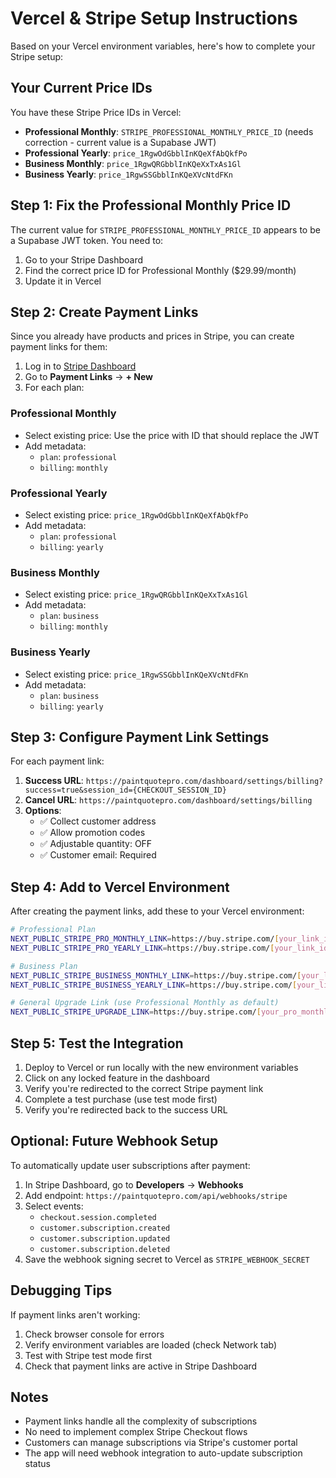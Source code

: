 # Vercel & Stripe Setup Instructions

Based on your Vercel environment variables, here's how to complete your Stripe setup:

## Your Current Price IDs

You have these Stripe Price IDs in Vercel:
- **Professional Monthly**: `STRIPE_PROFESSIONAL_MONTHLY_PRICE_ID` (needs correction - current value is a Supabase JWT)
- **Professional Yearly**: `price_1RgwOdGbblInKQeXfAbQkfPo`
- **Business Monthly**: `price_1RgwQRGbblInKQeXxTxAs1Gl`
- **Business Yearly**: `price_1RgwSSGbblInKQeXVcNtdFKn`

## Step 1: Fix the Professional Monthly Price ID

The current value for `STRIPE_PROFESSIONAL_MONTHLY_PRICE_ID` appears to be a Supabase JWT token. You need to:
1. Go to your Stripe Dashboard
2. Find the correct price ID for Professional Monthly ($29.99/month)
3. Update it in Vercel

## Step 2: Create Payment Links

Since you already have products and prices in Stripe, you can create payment links for them:

1. Log in to [Stripe Dashboard](https://dashboard.stripe.com)
2. Go to **Payment Links** → **+ New**
3. For each plan:

### Professional Monthly
- Select existing price: Use the price with ID that should replace the JWT
- Add metadata:
  - `plan`: `professional`
  - `billing`: `monthly`

### Professional Yearly  
- Select existing price: `price_1RgwOdGbblInKQeXfAbQkfPo`
- Add metadata:
  - `plan`: `professional`
  - `billing`: `yearly`

### Business Monthly
- Select existing price: `price_1RgwQRGbblInKQeXxTxAs1Gl`
- Add metadata:
  - `plan`: `business`
  - `billing`: `monthly`

### Business Yearly
- Select existing price: `price_1RgwSSGbblInKQeXVcNtdFKn`
- Add metadata:
  - `plan`: `business`
  - `billing`: `yearly`

## Step 3: Configure Payment Link Settings

For each payment link:

1. **Success URL**: `https://paintquotepro.com/dashboard/settings/billing?success=true&session_id={CHECKOUT_SESSION_ID}`
2. **Cancel URL**: `https://paintquotepro.com/dashboard/settings/billing`
3. **Options**:
   - ✅ Collect customer address
   - ✅ Allow promotion codes
   - ✅ Adjustable quantity: OFF
   - ✅ Customer email: Required

## Step 4: Add to Vercel Environment

After creating the payment links, add these to your Vercel environment:

```bash
# Professional Plan
NEXT_PUBLIC_STRIPE_PRO_MONTHLY_LINK=https://buy.stripe.com/[your_link_id]
NEXT_PUBLIC_STRIPE_PRO_YEARLY_LINK=https://buy.stripe.com/[your_link_id]

# Business Plan  
NEXT_PUBLIC_STRIPE_BUSINESS_MONTHLY_LINK=https://buy.stripe.com/[your_link_id]
NEXT_PUBLIC_STRIPE_BUSINESS_YEARLY_LINK=https://buy.stripe.com/[your_link_id]

# General Upgrade Link (use Professional Monthly as default)
NEXT_PUBLIC_STRIPE_UPGRADE_LINK=https://buy.stripe.com/[your_pro_monthly_link_id]
```

## Step 5: Test the Integration

1. Deploy to Vercel or run locally with the new environment variables
2. Click on any locked feature in the dashboard
3. Verify you're redirected to the correct Stripe payment link
4. Complete a test purchase (use test mode first)
5. Verify you're redirected back to the success URL

## Optional: Future Webhook Setup

To automatically update user subscriptions after payment:

1. In Stripe Dashboard, go to **Developers** → **Webhooks**
2. Add endpoint: `https://paintquotepro.com/api/webhooks/stripe`
3. Select events:
   - `checkout.session.completed`
   - `customer.subscription.created`
   - `customer.subscription.updated`
   - `customer.subscription.deleted`
4. Save the webhook signing secret to Vercel as `STRIPE_WEBHOOK_SECRET`

## Debugging Tips

If payment links aren't working:
1. Check browser console for errors
2. Verify environment variables are loaded (check Network tab)
3. Test with Stripe test mode first
4. Check that payment links are active in Stripe Dashboard

## Notes

- Payment links handle all the complexity of subscriptions
- No need to implement complex Stripe Checkout flows
- Customers can manage subscriptions via Stripe's customer portal
- The app will need webhook integration to auto-update subscription status